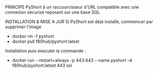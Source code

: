 PRINCIPE
PyShort à un raccourcisseur d'URL compatible avec une connexion sécurisé reposant sur une base SQL 

INSTALLATION & MISE A JUR
Si PyShort est déjà installé, commencer par supprimer l'image
- docker rm -f pyshort
- docker pull f80hub/pyshort:latest

Installation
puis executer la commande :

- docker run --restart=always -p 443:443 --name pyshort -d f80hub/pyshort:latest <domain> 443 ssl
